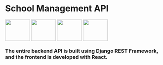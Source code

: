 # School Management API

<img align="center" height="70" width="80" src="https://cdn.jsdelivr.net/gh/devicons/devicon/icons/django/django-plain-wordmark.svg"/>
<img align="center" height="70" width="80" src="https://cdn.jsdelivr.net/gh/devicons/devicon/icons/react/react-original-wordmark.svg"/>
<img align="center" height="70" width="80" src="https://cdn.jsdelivr.net/gh/devicons/devicon/icons/python/python-original-wordmark.svg"/>
<img align="center" height="70" width="80" src="https://cdn.jsdelivr.net/gh/devicons/devicon/icons/javascript/javascript-plain.svg"/>
       
          
          

### The entire backend API is built using Django REST Framework, and the frontend is developed with React.
